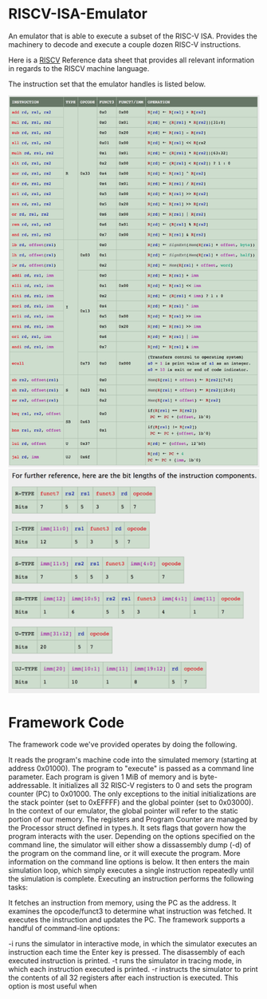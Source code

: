 # RISCV-ISA-Emulator

An emulator that is able to execute a subset of the RISC-V ISA. Provides the machinery to decode and execute a couple dozen RISC-V instructions.

Here is a [RISCV](http://inst.eecs.berkeley.edu/~cs61c/fa17/img/riscvcard.pdf) Reference data sheet that provides all relevant information in regards to the RISCV machine language.

The instruction set that the emulator handles is listed below.

![P1](https://github.com/sameerkhanna786/RISCV-ISA-Emulator/blob/master/Pictures/P1.png)
![P2](https://github.com/sameerkhanna786/RISCV-ISA-Emulator/blob/master/Pictures/P2.png)

# Framework Code

The framework code we've provided operates by doing the following.

It reads the program's machine code into the simulated memory (starting at address 0x01000). The program to "execute" is passed as a command line parameter. Each program is given 1 MiB of memory and is byte-addressable.
It initializes all 32 RISC-V registers to 0 and sets the program counter (PC) to 0x01000. The only exceptions to the initial initializations are the stack pointer (set to 0xEFFFF) and the global pointer (set to 0x03000). In the context of our emulator, the global pointer will refer to the static portion of our memory. The registers and Program Counter are managed by the Processor struct defined in types.h.
It sets flags that govern how the program interacts with the user. Depending on the options specified on the command line, the simulator will either show a dissassembly dump (-d) of the program on the command line, or it will execute the program. More information on the command line options is below.
It then enters the main simulation loop, which simply executes a single instruction repeatedly until the simulation is complete. Executing an instruction performs the following tasks:

It fetches an instruction from memory, using the PC as the address.
It examines the opcode/funct3 to determine what instruction was fetched.
It executes the instruction and updates the PC.
The framework supports a handful of command-line options:

-i runs the simulator in interactive mode, in which the simulator executes an instruction each time the Enter key is pressed. The disassembly of each executed instruction is printed.
-t runs the simulator in tracing mode, in which each instruction executed is printed.
-r instructs the simulator to print the contents of all 32 registers after each instruction is executed. This option is most useful when 


